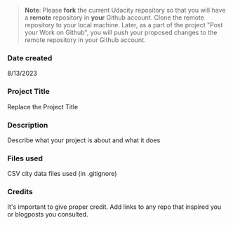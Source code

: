 >**Note**: Please **fork** the current Udacity repository so that you will have a **remote** repository in **your** Github account. Clone the remote repository to your local machine. Later, as a part of the project "Post your Work on Github", you will push your proposed changes to the remote repository in your Github account.

### Date created
8/13/2023

### Project Title
Replace the Project Title

### Description
Describe what your project is about and what it does

### Files used
CSV city data files used (in .gitignore)

### Credits
It's important to give proper credit. Add links to any repo that inspired you or blogposts you consulted.


